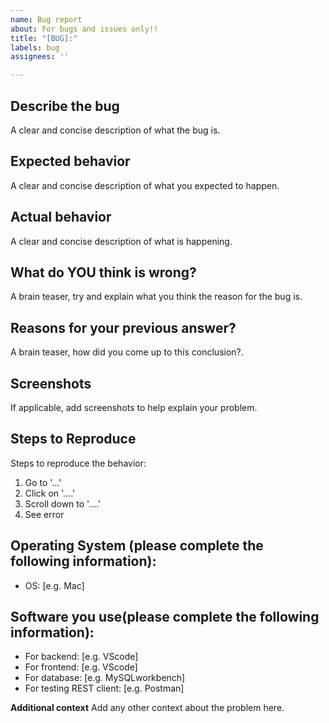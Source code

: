 ```yaml
---
name: Bug report
about: For bugs and issues only!!
title: "[BUG]:"
labels: bug
assignees: ''

---
```


## **Describe the bug**
A clear and concise description of what the bug is.

## **Expected behavior**
A clear and concise description of what you expected to happen.

## **Actual behavior**
A clear and concise description of what is happening.

## **What do YOU think is wrong?**
A brain teaser, try and explain what you think the reason for the bug is.

## **Reasons for your previous answer?**
A brain teaser, how did you come up to this conclusion?.

## **Screenshots**
If applicable, add screenshots to help explain your problem.

## **Steps to Reproduce**
Steps to reproduce the behavior:
1. Go to '...'
2. Click on '....'
3. Scroll down to '....'
4. See error

## **Operating System (please complete the following information):**
 - OS: [e.g. Mac]

## **Software you use(please complete the following information):**
 - For backend: [e.g. VScode]
 - For frontend: [e.g. VScode]
 - For database: [e.g. MySQLworkbench]
 - For testing REST client: [e.g. Postman]

**Additional context**
Add any other context about the problem here.
